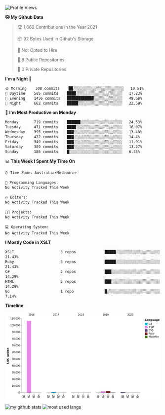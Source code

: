 <!--START_SECTION:waka-->
![Profile Views](http://img.shields.io/badge/Profile%20Views-0-blue)

**🐱 My Github Data** 

> 🏆 1,662 Contributions in the Year 2021
 > 
> 📦 92 Bytes Used in Github's Storage 
 > 
> 🚫 Not Opted to Hire
 > 
> 📜 6 Public Repositories 
 > 
> 🔑 0 Private Repositories  
 > 
**I'm a Night 🦉** 

```text
🌞 Morning    308 commits    ██░░░░░░░░░░░░░░░░░░░░░░░   10.51% 
🌆 Daytime    505 commits    ████░░░░░░░░░░░░░░░░░░░░░   17.23% 
🌃 Evening    1456 commits   ████████████░░░░░░░░░░░░░   49.68% 
🌙 Night      662 commits    █████░░░░░░░░░░░░░░░░░░░░   22.59%

```
📅 **I'm Most Productive on Monday** 

```text
Monday       719 commits    ██████░░░░░░░░░░░░░░░░░░░   24.53% 
Tuesday      471 commits    ████░░░░░░░░░░░░░░░░░░░░░   16.07% 
Wednesday    395 commits    ███░░░░░░░░░░░░░░░░░░░░░░   13.48% 
Thursday     422 commits    ███░░░░░░░░░░░░░░░░░░░░░░   14.4% 
Friday       349 commits    ███░░░░░░░░░░░░░░░░░░░░░░   11.91% 
Saturday     389 commits    ███░░░░░░░░░░░░░░░░░░░░░░   13.27% 
Sunday       186 commits    █░░░░░░░░░░░░░░░░░░░░░░░░   6.35%

```


📊 **This Week I Spent My Time On** 

```text
⌚︎ Time Zone: Australia/Melbourne

💬 Programming Languages: 
No Activity Tracked This Week

🔥 Editors: 
No Activity Tracked This Week

🐱‍💻 Projects: 
No Activity Tracked This Week

💻 Operating System: 
No Activity Tracked This Week

```

**I Mostly Code in XSLT** 

```text
XSLT                     3 repos             █████░░░░░░░░░░░░░░░░░░░░   21.43% 
Ruby                     3 repos             █████░░░░░░░░░░░░░░░░░░░░   21.43% 
C#                       2 repos             ███░░░░░░░░░░░░░░░░░░░░░░   14.29% 
HTML                     2 repos             ███░░░░░░░░░░░░░░░░░░░░░░   14.29% 
Go                       1 repo              █░░░░░░░░░░░░░░░░░░░░░░░░   7.14%

```


**Timeline**

![Chart not found](https://raw.githubusercontent.com/opoudjis/opoudjis/main/charts/bar_graph.png) 


<!--END_SECTION:waka-->


![my github stats](https://github-readme-stats.vercel.app/api?username=opoudjis&show_icons=true&theme=tokyonight&line_height=27)
![most used langs](https://github-readme-stats.vercel.app/api/top-langs/?username=opoudjis&hide=css,html&theme=tokyonight)

<!--
**opoudjis/opoudjis** is a ✨ _special_ ✨ repository because its `README.md` (this file) appears on your GitHub profile.

Here are some ideas to get you started:

- 🔭 I’m currently working on ...
- 🌱 I’m currently learning ...
- 👯 I’m looking to collaborate on ...
- 🤔 I’m looking for help with ...
- 💬 Ask me about ...
- 📫 How to reach me: ...
- 😄 Pronouns: ...
- ⚡ Fun fact: ...
-->

